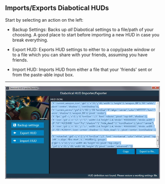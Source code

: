 ## Imports/Exports Diabotical HUDs

Start by selecting an action on the left:

* Backup Settings: Backs up *all* Diabotical settings to a file/path of your choosing. 
A good place to start before importing a new HUD in case you break everything.

* Export HUD: Exports HUD settings to either to a copy/paste window or to a file
which you can share with your friends, assuming you have friends.

* Import HUD: Imports HUD from either a file that your 'friends' sent or 
from the paste-able input box. 

<hr>

<img src="screenshot.jpg" style="width:700px;">